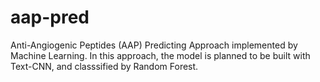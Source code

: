 # aap-pred
Anti-Angiogenic Peptides (AAP) Predicting Approach implemented by Machine Learning.
In this approach, the model is planned to be built with Text-CNN, and classsified by Random Forest.
